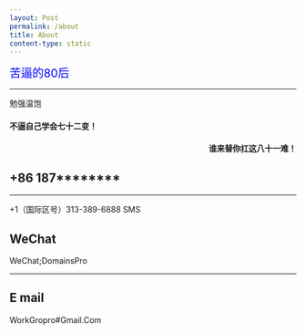 ```yaml
---
layout: Post
permalink: /about
title: About
content-type: static
---
```


<span style="color: #0000ff; font-size: 20px">苦逼的80后</span>

<hr class="rainbow-hr"> 

<p class="rainbow-text">勉强温饱</p>

<h4 style="text-align: left">不逼自己学会七十二变！</h4>

<h4 style="text-align: right">谁来替你扛这八十一难！</h4>

## +86 187********

<hr width="100%" color="#a9a9a9" /> 

<p class="rainbow-text-animated">+1（国际区号）313-389-6888 SMS</p>

## WeChat 
WeChat;DomainsPro

 <hr class="animated-rainbow-hr">
 
## E mail
WorkGropro#Gmail.Com
